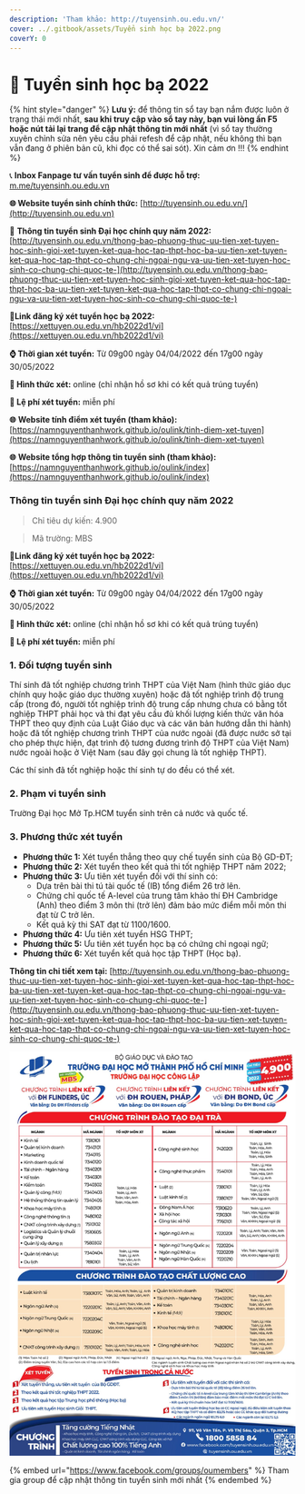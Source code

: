 ```yaml
---
description: 'Tham khảo: http://tuyensinh.ou.edu.vn/'
cover: ../.gitbook/assets/Tuyển sinh học bạ 2022.png
coverY: 0
---
```


# 📖 Tuyển sinh học bạ 2022

{% hint style="danger" %}
**Lưu ý:** để thông tin sổ tay bạn nắm được luôn ở trạng thái mới nhất, **sau khi truy cập vào sổ tay này, bạn vui lòng ấn F5 hoặc nút tải lại trang để cập nhật thông tin mới nhất** (vì sổ tay thường xuyên chỉnh sửa nên yêu cầu phải refesh để cập nhật, nếu không thì bạn vẫn đang ở phiên bản cũ, khi đọc có thể sai sót). Xin cảm ơn !!!
{% endhint %}

📞 **Inbox Fanpage tư vấn tuyển sinh để được hỗ trợ:** [m.me/tuyensinh.ou.edu.vn](https://m.me/tuyensinh.ou.edu.vn)

**🌐 Website tuyển sinh chính thức:** [http://tuyensinh.ou.edu.vn/](http://tuyensinh.ou.edu.vn)

🔗 **Thông tin tuyển sinh Đại học chính quy năm 2022:** [http://tuyensinh.ou.edu.vn/thong-bao-phuong-thuc-uu-tien-xet-tuyen-hoc-sinh-gioi-xet-tuyen-ket-qua-hoc-tap-thpt-hoc-ba-uu-tien-xet-tuyen-ket-qua-hoc-tap-thpt-co-chung-chi-ngoai-ngu-va-uu-tien-xet-tuyen-hoc-sinh-co-chung-chi-quoc-te-](http://tuyensinh.ou.edu.vn/thong-bao-phuong-thuc-uu-tien-xet-tuyen-hoc-sinh-gioi-xet-tuyen-ket-qua-hoc-tap-thpt-hoc-ba-uu-tien-xet-tuyen-ket-qua-hoc-tap-thpt-co-chung-chi-ngoai-ngu-va-uu-tien-xet-tuyen-hoc-sinh-co-chung-chi-quoc-te-)

🔗**Link đăng ký xét tuyển học bạ 2022:** [https://xettuyen.ou.edu.vn/hb2022d1/vi](https://xettuyen.ou.edu.vn/hb2022d1/vi)

**⌚ Thời gian xét tuyển:** Từ 09g00 ngày 04/04/2022 đến 17g00 ngày 30/05/2022&#x20;

**📌 Hình thức xét:** online (chỉ nhận hồ sơ khi có kết quả trúng tuyển)

**📌 Lệ phí xét tuyển:** miễn phí

**🌐** **Website tính điểm xét tuyển (tham khảo):** [https://namnguyenthanhwork.github.io/oulink/tinh-diem-xet-tuyen](https://namnguyenthanhwork.github.io/oulink/tinh-diem-xet-tuyen)

**🌐** **Website tổng hợp thông tin tuyển sinh (tham khảo):** [https://namnguyenthanhwork.github.io/oulink/index](https://namnguyenthanhwork.github.io/oulink/index)

### **Thông tin tuyển sinh Đại học chính quy năm 2022**

> Chỉ tiêu dự kiến: 4.900

> Mã trường: MBS

🔗**Link đăng ký xét tuyển học bạ 2022:** [https://xettuyen.ou.edu.vn/hb2022d1/vi](https://xettuyen.ou.edu.vn/hb2022d1/vi)

**⌚ Thời gian xét tuyển:** Từ 09g00 ngày 04/04/2022 đến 17g00 ngày 30/05/2022&#x20;

**📌 Hình thức xét:** online (chỉ nhận hồ sơ khi có kết quả trúng tuyển)

**📌 Lệ phí xét tuyển:** miễn phí

### **1. Đối tượng tuyển sinh**

Thí sinh đã tốt nghiệp chương trình THPT của Việt Nam (hình thức giáo dục chính quy hoặc giáo dục thường xuyên) hoặc đã tốt nghiệp trình độ trung cấp (trong đó, người tốt nghiệp trình độ trung cấp nhưng chưa có bằng tốt nghiệp THPT phải học và thi đạt yêu cầu đủ khối lượng kiến thức văn hóa THPT theo quy định của Luật Giáo dục và các văn bản hướng dẫn thi hành) hoặc đã tốt nghiệp chương trình THPT của nước ngoài (đã được nước sở tại cho phép thực hiện, đạt trình độ tương đương trình độ THPT của Việt Nam) nước ngoài hoặc ở Việt Nam (sau đây gọi chung là tốt nghiệp THPT).

Các thí sinh đã tốt nghiệp hoặc thí sinh tự do đều có thể xét.

### **2. Phạm vi tuyển sinh**

Trường Đại học Mở Tp.HCM tuyển sinh trên cả nước và quốc tế.

### **3. Phương thức xét tuyển**

* **Phương thức 1:** Xét tuyển thẳng theo quy chế tuyển sinh của Bộ GD-ĐT;
* **Phương thức 2:** Xét tuyển theo kết quả thi tốt nghiệp THPT năm 2022;
* **Phương thức 3:** Ưu tiên xét tuyển đối với thí sinh có:
  * Dựa trên bài thi tú tài quốc tế (IB) tổng điểm 26 trở lên.
  * Chứng chỉ quốc tế A-level của trung tâm khảo thí ĐH Cambridge (Anh) theo điểm 3 môn thi (trở lên) đảm bảo mức điểm mỗi môn thi đạt từ C trở lên.
  * Kết quả kỳ thi SAT đạt từ 1100/1600.
* **Phương thức 4:** Ưu tiên xét tuyển HSG THPT;
* **Phương thức 5:** Ưu tiên xét tuyển học bạ có chứng chỉ ngoại ngữ;
* **Phương thức 6:** Xét tuyển kết quả học tập THPT (Học bạ).

**Thông tin chi tiết xem tại:** [http://tuyensinh.ou.edu.vn/thong-bao-phuong-thuc-uu-tien-xet-tuyen-hoc-sinh-gioi-xet-tuyen-ket-qua-hoc-tap-thpt-hoc-ba-uu-tien-xet-tuyen-ket-qua-hoc-tap-thpt-co-chung-chi-ngoai-ngu-va-uu-tien-xet-tuyen-hoc-sinh-co-chung-chi-quoc-te-](http://tuyensinh.ou.edu.vn/thong-bao-phuong-thuc-uu-tien-xet-tuyen-hoc-sinh-gioi-xet-tuyen-ket-qua-hoc-tap-thpt-hoc-ba-uu-tien-xet-tuyen-ket-qua-hoc-tap-thpt-co-chung-chi-ngoai-ngu-va-uu-tien-xet-tuyen-hoc-sinh-co-chung-chi-quoc-te-)

![Thông tin tuyển sinh đại học 2022](<../.gitbook/assets/image (5) (1).png>)

{% embed url="https://www.facebook.com/groups/oumembers" %}
Tham gia group để cập nhật thông tin tuyển sinh mới nhất
{% endembed %}
